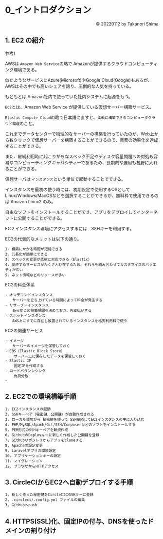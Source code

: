 # 0_イントロダクション

<p style='text-align: right;'> &copy; 20220112 by Takanori Shima </p>

## 1. EC2 の紹介

参考)

AWSは `Amazon Web Service`の略で Amazonが提供するクラウドコンピューティング環境である。

似たようなサービスにAzure(Microsoft)やGoogle Cloud(Google)もあるが、AWSはその中でも高いシェアを誇り、圧倒的な人気を持っている。

もともとは Amazon社内で使っていた社内システムに起源をもつ。

`EC2`とは、Amazon Web Service が提供している仮想サーバー構築サービス。

`Elastic Compute Cloud`の略で日本語に直すと、`柔軟に構築できるコンピュータクラウド環境`のこと。

これまでデータセンターで物理的なサーバーの構築を行っていたのが、Web上から数クリックで仮想サーバーを構築することができるので、業務の効率化を達成することができる。

また、継続利用時に起こりがちなスペック不足やディスク容量問題への対処も容易なコンピューティングキャパシティーであるため、長期的な運用も視野に入れることができる。

仮想サーバは `インスタンス`という単位で起動することでできる。 

インスタンスを最初の使う時には、初期設定で使用するOSとして Linux/Windows/MacOSなどを選択することができるが、無料枠で使用できるのは Amazon Linux2 のみ。

自由なソフトをインストールすることができ、アプリをデプロイしてインターネットに公開することができる。

EC２インスタンス環境にアクセスするには　SSHキーを利用する。

EC2の代表的なメリットは以下の通り。

```
1. 構築にかかる時間が短縮できる
2. 冗長化が簡単にできる
3. スペックの変更が柔軟に対応できる（Elastic）
4. 関連するサービスがたくさん存在するため、それらを組み合わせてカスタマイズのバラエティが広い
5. ネット情報などのリソースが多い
```

EC2の料金体系
```
- オンデマンドインスタンス
　　サーバーを立ち上げている時間によって料金が発生する
- リザーブドインスタンス
　　あらかじめ稼働期間を決めておき、先支払いする
- スポットインスタンス
　　AWS上にすでに存在し放置されているインスタンスを格安利用料で使う
```

EC2の関連サービス
```
- イメージ
　　サーバーのイメージを保管しておく
- EBS（Elastic Block Store）
    サーバー上に保存したデータを保管しておく
- Elastic IP
    固定IPを作成する
- ロードバランンシング
    負荷分散
-     
```

## 2. EC2での環境構築手順

```
1. EC2インスタンスの起動
2. SSHキーペア（秘密鍵、公開鍵）が自動作成される
3. ローカル環境から 秘密鍵を使って SSH接続してEC2インスタンスの中に入り込む
4. PHP/MySQL/Apach/Git/SSH/Conposerなどのソフトをインストールする
5. PEM形式のSSHキーペアを新規作成
6. GithubのDeployキーに新しく作成した公開鍵を登録
7. Githubリポジトリからアプリをcloneする
8. Apacheの設定変更
9. Laravelアプリの環境設定
10. アプリケーションキーの設定
11. マイグレーション
12. ブラウザからHTTPアクセス
```

## 3. CircleCIからEC2へ自動デプロイする手順
```
1. 新しく作った秘密鍵をCircleCIのSSHキーに登録
2. .circleci/.config.yml ファイルの編集
3. Githubへpush
```

## 4. HTTPS(SSL)化、固定IPの付与、DNSを使ったドメインの割り付け
